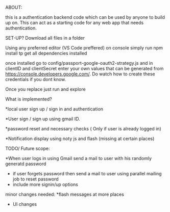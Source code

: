 ABOUT:

this is a authentication backend code which can be used by anyone to build up on.
This can act as a starting code for any web app that needs authentication. 

SET-UP?
Download all files in a folder

Using any preferred editor (VS Code preffered) on console simply run npm install tp get all dependencies installed

once installed go to config/passport-google-oauth2-strategy.js  and in clientID and clientSecret enter your own values that can be generated from 
https://console.developers.google.com/.  Do watch how to create these credentials if you dont know.

Once you replace just run and explore 

What is implemented?

*local user sign up / sign in and authentication 

*User sign / sign up  using gmail ID.

*password reset and necessary checks ( Only if user is already logged in)

*Notification display using noty js and flash (missing at certain places)

TODO/ Future scope:

*When user logs in using Gmail send a mail to user with his randomly generatd password
* if user forgets password then send a mail to user using parallel mailing job to reset password
* include more signin/up options

minor changes needed:
*flash messages at more places
* UI changes






